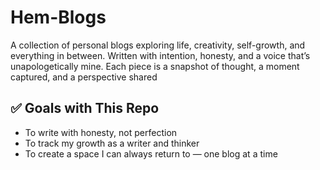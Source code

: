 # Hem-Blogs
A collection of personal blogs exploring life, creativity, self-growth, and everything in between. Written with intention, honesty, and a voice that’s unapologetically mine. Each piece is a snapshot of thought, a moment captured, and a perspective shared

## ✅ Goals with This Repo

- To write with honesty, not perfection  
- To track my growth as a writer and thinker  
- To create a space I can always return to — one blog at a time
